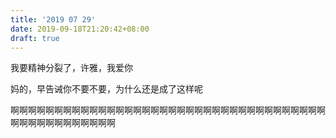 ```yaml
---
title: '2019 07 29'
date: 2019-09-18T21:20:42+08:00
draft: true
---
```


我要精神分裂了，许雅，我爱你

妈的，早告诫你不要不要，为什么还是成了这样呢

啊啊啊啊啊啊啊啊啊啊啊啊啊啊啊啊啊啊啊啊啊啊啊啊啊啊啊啊啊啊啊啊啊啊啊啊啊啊啊啊啊啊啊啊啊啊啊啊
